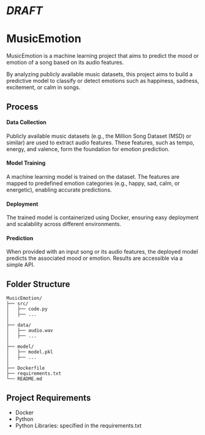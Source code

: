 # *DRAFT*

# MusicEmotion

MusicEmotion is a machine learning project that aims to predict the mood or emotion of a song based on its audio features.

By analyzing publicly available music datasets, this project aims to build a predictive model to classify or detect emotions such as happiness, sadness, excitement, or calm in songs.

## Process
#### Data Collection
Publicly available music datasets (e.g., the Million Song Dataset (MSD) or similar) are used to extract audio features. These features, such as tempo, energy, and valence, form the foundation for emotion prediction.

#### Model Training
A machine learning model is trained on the dataset. The features are mapped to predefined emotion categories (e.g., happy, sad, calm, or energetic), enabling accurate predictions.

#### Deployment
The trained model is containerized using Docker, ensuring easy deployment and scalability across different environments.

#### Prediction
When provided with an input song or its audio features, the deployed model predicts the associated mood or emotion. Results are accessible via a simple API.

## Folder Structure

```
MusicEmotion/
├── src/
│   ├── code.py
│   ├── ...
│
├── data/
│   ├── audio.wav
│   ├── ...
│
├── model/
│   ├── model.pkl
│   ├── ...
│
├── Dockerfile
├── requirements.txt
└── README.md
```

## Project Requirements
- Docker
- Python
- Python Libraries: specified in the requirements.txt
